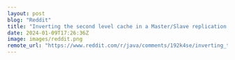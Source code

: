 ```yaml
---
layout: post
blog: "Reddit"
title: "Inverting the second level cache in a Master/Slave replication architecture?"
date: 2024-01-09T17:26:36Z
image: images/reddit.png
remote_url: "https://www.reddit.com/r/java/comments/192k4se/inverting_the_second_level_cache_in_a_masterslave/"
---
```

